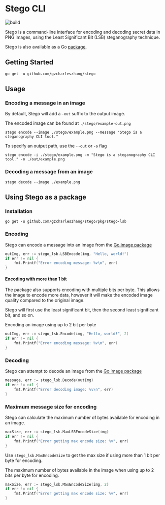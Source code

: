 # Stego CLI

![build](https://github.com/gzcharleszhang/stego/workflows/Build/badge.svg)

Stego is a command-line interface for encoding and decoding secret data in PNG images,
using the Least Significant Bit (LSB) steganography technique.

Stego is also available as a Go [package](#Using-Stego-as-a-package).

## Getting Started
```shell
go get -u github.com/gzcharleszhang/stego
```

## Usage

### Encoding a message in an image
By default, Stego will add a `-out` suffix to the output image.

The encoded image can be found at `./stego/example-out.png`
```shell
stego encode --image ./stego/example.png --message "Stego is a steganography CLI tool."
```

To specify an output path, use the `--out` or `-o` flag
```shell
stego encode -i ./stego/example.png -m "Stego is a steganography CLI tool." -o ./out/example.png
```

### Decoding a message from an image
```shell
stego decode --image ./example.png
```

## Using Stego as a package
### Installation
```shell
go get -u github.com/gzcharleszhang/stego/pkg/stego-lsb
```

### Encoding
Stego can encode a message into an image from the [Go image package](https://golang.org/pkg/image/)

```go
outImg, err := stego_lsb.LSBEncode(img, "Hello, world!")
if err != nil {
    fmt.Printf("Error encoding message: %v\n", err)
}
```

#### Encoding with more than 1 bit
The package also supports encoding with multiple bits per byte.
This allows the image to encode more data, however it will make
the encoded image quality compared to the original image.

Stego will first use the least significant bit, then the second
least significant bit, and so on.

Encoding an image using up to 2 bit per byte
```go
outImg, err := stego_lsb.Encode(img, "Hello, world!", 2)
if err != nil {
    fmt.Printf("Error encoding message: %v\n", err)
}
```

### Decoding
Stego can attempt to decode an image from the [Go image package](https://golang.org/pkg/image/)

```go
message, err := stego_lsb.Decode(outImg)
if err != nil {
    fmt.Printf("Error decoding image: %v\n", err)
}
```

### Maximum message size for encoding
Stego can calculate the maximum number of bytes available for
encoding in an image.

```go
maxSize, err := stego_lsb.MaxLSBEncodeSize(img)
if err != nil {
    fmt.Printf("Error getting max encode size: %v", err)
}
```

Use `stego_lsb.MaxEncodeSize` to get the max size if using
more than 1 bit per byte for encoding.

The maximum number of bytes available in the image
when using up to 2 bits per byte for encoding.
```go
maxSize, err := stego_lsb.MaxEncodeSize(img, 2)
if err != nil {
    fmt.Printf("Error getting max encode size: %v", err)
}
```
